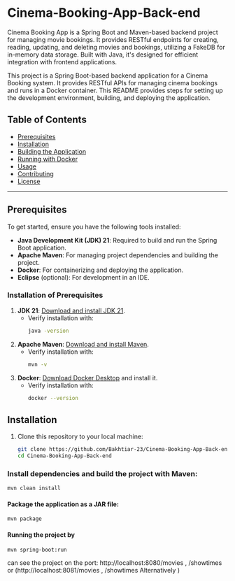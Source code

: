 # Cinema-Booking-App-Back-end
Cinema Booking App is a Spring Boot and Maven-based backend project for managing movie bookings. It provides RESTful endpoints for creating, reading, updating, and deleting movies and bookings, utilizing a FakeDB for in-memory data storage. Built with Java, it's designed for efficient integration with frontend applications.

This project is a Spring Boot-based backend application for a Cinema Booking system. It provides RESTful APIs for managing cinema bookings and runs in a Docker container. This README provides steps for setting up the development environment, building, and deploying the application.

## Table of Contents
- [Prerequisites](#prerequisites)
- [Installation](#installation)
- [Building the Application](#building-the-application)
- [Running with Docker](#running-with-docker)
- [Usage](#usage)
- [Contributing](#contributing)
- [License](#license)

---

## Prerequisites

To get started, ensure you have the following tools installed:

- **Java Development Kit (JDK) 21**: Required to build and run the Spring Boot application.
- **Apache Maven**: For managing project dependencies and building the project.
- **Docker**: For containerizing and deploying the application.
- **Eclipse** (optional): For development in an IDE.

### Installation of Prerequisites

1. **JDK 21**: [Download and install JDK 21](https://www.oracle.com/java/technologies/javase/jdk21-archive-downloads.html).
   - Verify installation with:
     ```bash
     java -version
     ```
2. **Apache Maven**: [Download and install Maven](https://maven.apache.org/install.html).
   - Verify installation with:
     ```bash
     mvn -v
     ```
3. **Docker**: [Download Docker Desktop](https://www.docker.com/products/docker-desktop) and install it.
   - Verify installation with:
     ```bash
     docker --version
     ```

## Installation

1. Clone this repository to your local machine:
   ```bash
   git clone https://github.com/Bakhtiar-23/Cinema-Booking-App-Back-end.git
   cd Cinema-Booking-App-Back-end
### Install dependencies and build the project with Maven:
```bash
mvn clean install
```
#### Package the application as a JAR file:
```bash
mvn package
```
#### Running the project by
```bash
mvn spring-boot:run
```
can see the project on the port: http://localhost:8080/movies , /showtimes or (http://localhost:8081/movies , /showtimes Alternatively )

